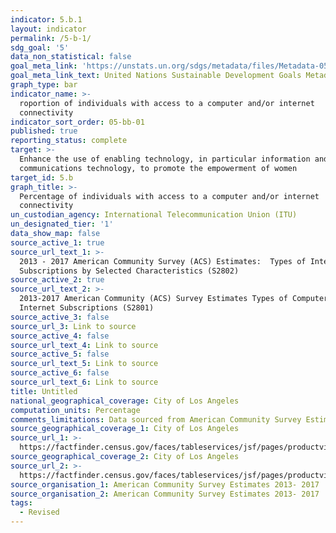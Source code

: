```yaml
---
indicator: 5.b.1
layout: indicator
permalink: /5-b-1/
sdg_goal: '5'
data_non_statistical: false
goal_meta_link: 'https://unstats.un.org/sdgs/metadata/files/Metadata-05-0B-01.pdf'
goal_meta_link_text: United Nations Sustainable Development Goals Metadata (PDF 211 KB)
graph_type: bar
indicator_name: >-
  roportion of individuals with access to a computer and/or internet
  connectivity
indicator_sort_order: 05-bb-01
published: true
reporting_status: complete
target: >-
  Enhance the use of enabling technology, in particular information and
  communications technology, to promote the empowerment of women
target_id: 5.b
graph_title: >-
  Percentage of individuals with access to a computer and/or internet
  connectivity
un_custodian_agency: International Telecommunication Union (ITU)
un_designated_tier: '1'
data_show_map: false
source_active_1: true
source_url_text_1: >-
  2013 - 2017 American Community Survey (ACS) Estimates:  Types of Internet
  Subscriptions by Selected Characteristics (S2802)
source_active_2: true
source_url_text_2: >-
  2013-2017 American Community (ACS) Survey Estimates Types of Computers and
  Internet Subscriptions (S2801)
source_active_3: false
source_url_3: Link to source
source_active_4: false
source_url_text_4: Link to source
source_active_5: false
source_url_text_5: Link to source
source_active_6: false
source_url_text_6: Link to source
title: Untitled
national_geographical_coverage: City of Los Angeles
computation_units: Percentage
comments_limitations: Data sourced from American Community Survey Estimates 2013 - 2017
source_geographical_coverage_1: City of Los Angeles
source_url_1: >-
  https://factfinder.census.gov/faces/tableservices/jsf/pages/productview.xhtml?pid=ACS_17_1YR_S2802&prodType=table
source_geographical_coverage_2: City of Los Angeles
source_url_2: >-
  https://factfinder.census.gov/faces/tableservices/jsf/pages/productview.xhtml?pid=ACS_17_5YR_S2801&prodType=table
source_organisation_1: American Community Survey Estimates 2013- 2017
source_organisation_2: American Community Survey Estimates 2013- 2017
tags:
  - Revised
---
```

